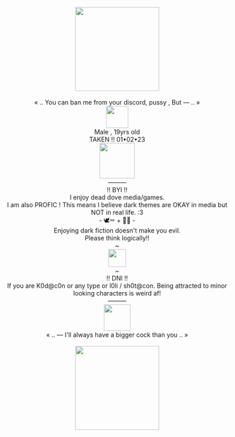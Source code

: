 <div align="center"> <br />
  <img src="https://file.garden/Zlo7whFY2AfQROME/36764ba7e81555b390f50a5efe096246.gif" "width="190" height="190"> <br /> <br />
  « .. You can ban me from your discord, pussy , But — .. » <br />
  <img src="https://file.garden/Zlo7whFY2AfQROME/701745-E8-90-FB-4-E3-D-B7-A8-5-E17-D1414-ACE.png"with="50" height="50">
  <br /> 
  Male , 19yrs old <br />
  TAKEN !! 01•02•23 <br /> 
  <img src="https://file.garden/Zlo7whFY2AfQROME/bab69adf.gif" "width="80" height="80"> <br />
  ——— <br /> 
  !! BYI !! <br />
  I enjoy dead dove media/games. <br />
  I am also PROFIC ! This means I believe dark themes are OKAY in media but NOT in real life. :3 <br />
  - 🕊️⚰️ + 🥭🌈 - <br />
  Enjoying dark fiction doesn't make you evil. <br />
  Please think logically!! <br />
  ~ <br />
 <img src="https://file.garden/Zlo7whFY2AfQROME/aa584a79.gif" "width="40" height="40"> <br />
  ~ <br />
  !! DNI !! <br />
  If you are K0d@c0n or any type or l0li / sh0t@con. Being attracted to minor looking characters is weird af! <br />
  ——— <br />
  <img src="https://file.garden/Zlo7whFY2AfQROME/59bf563c.gif" "width="60" height="60"> <br />
  « .. — I'll always have a bigger cock than you .. » <br /> <br />
  <img src="https://file.garden/Zlo7whFY2AfQROME/Untitled110_20240620030008.png" "width="190" height="190"> <br />
</div>
